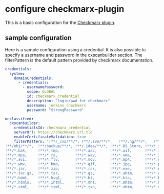 # configure checkmarx-plugin
This is a basic configuration for the [Checkmarx plugin](https://plugins.jenkins.io/checkmarx).

## sample configuration
Here is a sample configuration using a credential. It is also possible to specify a username and password in the cxscanbuilder section. 
The filterPattern is the default pattern provided by checkmarx documentation.

```yaml
credentials:
  system:
    domainCredentials:
      - credentials:
        - usernamePassword:
          scope: GLOBAL
          id: checkmarx_credential
          description: "login/pwd for checkmarx"
          username: jenkins_checkmarx
          password: "StrongPassword"

unclassified:
  cxscanbuilder:
    credentialsId: checkmarx_credential
    serverUrl: https://checkmarx.url.tld
    enableCertificateValidation: true
    filterPattern: '!**/_cvs/**/*, !**/.svn/**/*,   !**/.hg/**/*,   !**/.git/**/*,  !**/.bzr/**/*, !**/bin/**/*,
!**/obj/**/*,  !**/backup/**/*, !**/.idea/**/*, !**/*.DS_Store, !**/*.ipr,     !**/*.iws,
!**/*.bak,     !**/*.tmp,       !**/*.aac,      !**/*.aif,      !**/*.iff,     !**/*.m3u, !**/*.mid, !**/*.mp3,
!**/*.mpa,     !**/*.ra,        !**/*.wav,      !**/*.wma,      !**/*.3g2,     !**/*.3gp, !**/*.asf, !**/*.asx,
!**/*.avi,     !**/*.flv,       !**/*.mov,      !**/*.mp4,      !**/*.mpg,     !**/*.rm,  !**/*.swf, !**/*.vob,
!**/*.wmv,     !**/*.bmp,       !**/*.gif,      !**/*.jpg,      !**/*.png,     !**/*.psd, !**/*.tif, !**/*.swf,
!**/*.jar,     !**/*.zip,       !**/*.rar,      !**/*.exe,      !**/*.dll,     !**/*.pdb, !**/*.7z,  !**/*.gz,
!**/*.tar.gz,  !**/*.tar,       !**/*.gz,       !**/*.ahtm,     !**/*.ahtml,   !**/*.fhtml, !**/*.hdm,
!**/*.hdml,    !**/*.hsql,      !**/*.ht,       !**/*.hta,      !**/*.htc,     !**/*.htd, !**/*.war, !**/*.ear,
!**/*.htmls,   !**/*.ihtml,     !**/*.mht,      !**/*.mhtm,     !**/*.mhtml,   !**/*.ssi, !**/*.stm,
!**/*.stml,    !**/*.ttml,      !**/*.txn,      !**/*.xhtm,     !**/*.xhtml,   !**/*.class, !**/*.iml, !Checkmarx/Reports/*.*'

```

